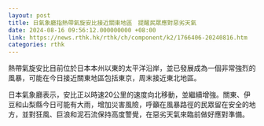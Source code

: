 ```yaml
---
layout: post
title: 日氣象廳指熱帶氣旋安比接近關東地區　提醒民眾應對惡劣天氣
date: 2024-08-16 09:56:12.000000000 +08:00
link: https://news.rthk.hk/rthk/ch/component/k2/1766406-20240816.htm
categories: rthk
---
```


熱帶氣旋安比目前位於日本本州以東的太平洋沿岸，並已發展成為一個非常強烈的風暴，可能在今日接近關東地區包括東京，周末接近東北地區。

日本氣象廳表示，安比正以時速20公里的速度向北移動，並繼續增強。關東、伊豆和山梨縣今日可能有大雨，增加災害風險，呼籲在風暴路徑的民眾留在安全的地方，並對狂風、巨浪和泥石流保持高度警覺，在惡劣天氣來臨前做好應對準備。
